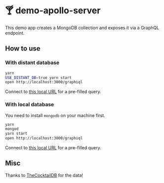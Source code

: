 # 🍸 demo-apollo-server

This demo app creates a MongoDB collection and exposes it via a GraphQL endpoint.

## How to use

### With distant database

```bash
yarn
USE_DISTANT_DB=true yarn start
open http://localhost:3000/graphiql
```

Connect to [this local URL](<http://localhost:3000/graphiql?query=query%20%7B%0A%09cocktails%20%7B%0A%20%20%23%20cocktails(name%3A%20%22Gin%20Fizz%22)%20%7B%0A%20%20%23%20cocktails(ingredient%3A%20%22Vodka%22)%20%7B%0A%20%20%20%20name%0A%20%20%20%20imageURL%0A%20%20%20%20likes%0A%20%20%20%20glassType%0A%20%20%20%20instructions%0A%20%20%20%20ingredients%20%7B%0A%20%20%20%20%20%20name%0A%20%20%20%20%20%20quantity%0A%20%20%20%20%7D%0A%20%20%7D%0A%7D>) for a pre-filled query.

### With local database

You need to install `mongodb` on your machine first.

```bash
yarn
mongod
yarn start
open http://localhost:3000/graphiql
```

Connect to [this local URL](<http://localhost:3000/graphiql?query=query%20%7B%0A%09cocktails%20%7B%0A%20%20%23%20cocktails(name%3A%20%22Gin%20Fizz%22)%20%7B%0A%20%20%23%20cocktails(ingredient%3A%20%22Vodka%22)%20%7B%0A%20%20%20%20name%0A%20%20%20%20imageURL%0A%20%20%20%20likes%0A%20%20%20%20glassType%0A%20%20%20%20instructions%0A%20%20%20%20ingredients%20%7B%0A%20%20%20%20%20%20name%0A%20%20%20%20%20%20quantity%0A%20%20%20%20%7D%0A%20%20%7D%0A%7D>) for a pre-filled query.

## Misc

Thanks to [TheCocktailDB](http://www.thecocktaildb.com/) for the data!
